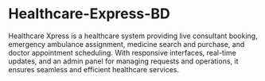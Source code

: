 # Healthcare-Express-BD
 Healthcare Xpress is a healthcare system providing live consultant booking, emergency ambulance assignment, medicine search and purchase, and doctor appointment scheduling. With responsive interfaces, real-time updates, and an admin panel for managing requests and operations, it ensures seamless and efficient healthcare services.
